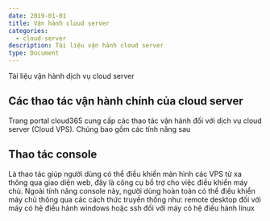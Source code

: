 ```yaml
---
date: 2019-01-01
title: Vận hành cloud server
categories:
  - cloud-server
description: Tài liệu vận hành cloud server
type: Document
---
```

Tài liệu vận hành dịch vụ cloud server

## Các thao tác vận hành chính của cloud server
Trang portal cloud365 cung cấp các thao tác vận hành đối với dịch vụ cloud server (Cloud VPS). Chúng bao gồm các tính năng sau

## Thao tác console
Là thao tác giúp người dùng có thể điều khiển màn hình các VPS từ xa thông qua giao diện web, đây là công cụ bổ trợ cho việc điều khiển máy chủ. Ngoài tính năng console này, người dùng hoàn toàn có thể điều khiển máy chủ thông qua các cách thức truyền thống như: remote desktop đối với máy có hệ điều hành  windows hoặc ssh đối với máy có hệ điều hành linux

